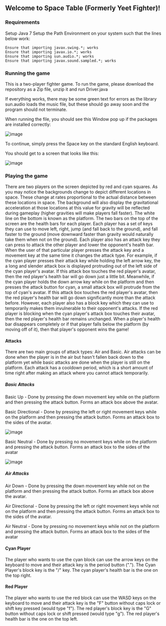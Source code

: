 ## Welcome to Space Table (Formerly Yeet Fighter)!

### Requirements

Setup Java 7
Setup the Path Environment on your system such that the lines below work:
```
Ensure that importing javax.swing.*; works
Ensure that importing javax.io.*; works
Ensure that importing sun.audio.*; works
Ensure that importing javax.sound.sampled.*; works
```

### Running the game
This is a two-player fighter game. To run the game, please download the repository as a Zip file, unzip it and run Driver.java

If everything works, there may be some green text for errors as the library sun.audio loads the music file, but these should go away soon and the program should not terminate.

When running the file, you should see this Window pop up if the packages are installed correctly:

![image](https://user-images.githubusercontent.com/32823036/184906748-6db9814f-404c-4988-aac1-8b7f5b2cc620.png)


To continue, simply press the Space key on the standard English keyboard.

You should get to a screen that looks like this:

![image](https://user-images.githubusercontent.com/32823036/184906984-1ecc1516-f238-44ed-b52b-6efd70bc47e7.png)


### Playing the game
There are two players on the screen depicted by red and cyan squares. As you may notice the backgrounds change to depict different locations in space. These change at rates proportional to the actual distance between these locations in space. The background will also display the gravitational acceleration at those locations at this value for gravity will be reflected during gameplay (higher gravities will make players fall faster). The white line on the bottom is known as the platform. The two bars on the top of the screen are the health bars for each player. Each player has a set of keys they can use to move left, right, jump (and fall back to the ground), and fall faster to the ground (move downward faster than gravity would naturally take them when not on the ground). Each player also has an attack key they can press to attack the other player and lower the opponent's health bar. When the user of that particular player presses the attack key and a movement key at the same time it changes the attack type. For example, if the cyan player presses their attack key while holding the left arrow key, the a long and slender attack box is displayed protruding out of the left side of the cyan player's avatar. If this attack box touches the red player's avatar, then the red player's health bar will go down just a little bit. Meanwhile, if the cyan player holds the down arrow key while on the platform and then presses the attack button for cyan, a small attack box will protrude from the top of cyan's avatar. If this attack box touches the red player's avatar, then the red player's health bar will go down significantly more than the attack before. However, each player also has a block key which they can use to temporarily makes them invulnerable to their opponent's attacks. If the red player is blocking when the cyan player's attack box touches their avatar, then the red player's health bar remains unchanged. When a player's health bar disappears completely or if that player falls below the platform (by moving off of it), then that player's opponent wins the game!

#### Attacks
There are two main groups of attack types: Air and Basic. Air attacks can be done when the player is in the air but hasn't fallen back down to the platform yet while basic attacks are done when the player is still on the platform. Each attack has a cooldown period, which is a short amount of time right after making an attack where you cannot attack temporarily.


##### Basic Attacks
Basic Up - Done by pressing the down movement key while on the platform and then pressing the attack button. Forms an attack box above the avatar.


Basic Directional - Done by pressing the left or right movement keys while on the platform and then pressing the attack button. Forms an attack box to the sides of the avatar.

![image](https://user-images.githubusercontent.com/32823036/184902959-7894c31e-3229-4083-b1d1-54024c639df3.png)


Basic Neutral - Done by pressing no movement keys while on the platform and pressing the attack button. Forms an attack box to the sides of the avatar

![image](https://user-images.githubusercontent.com/32823036/184902699-89de0d19-99d7-42e0-b5ea-471d008d2c5d.png)



##### Air Attacks
Air Down - Done by pressing the down movement key while not on the platform and then pressing the attack button. Forms an attack box above the avatar.

Air Directional - Done by pressing the left or right movement keys while not on the platform and then pressing the attack button. Forms an attack box to the sides of the avatar.

Air Neutral - Done by pressing no movement keys while not on the platform and pressing the attack button. Forms an attack box to the sides of the avatar


#### Cyan Player
The player who wants to use the cyan block can use the arrow keys on the keyboard to move and their attack key is the period button ("."). The Cyan Player's block key is the "/" key. The cyan player's health bar is the one on the top right.

#### Red Player
The player who wants to use the red block can use the WASD keys on the keyboard to move and their attack key is the "F" button without caps lock or shift key pressed (would type "f"). The red player's block key is the "G" button without caps lock or shift pressed (would type "g"). The red player's health bar is the one on the top left.

